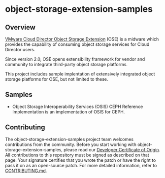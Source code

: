 
# object-storage-extension-samples

## Overview
[VMware Cloud Director Object Storage Extension](https://docs.vmware.com/en/VMware-Cloud-Director-Object-Storage-Extension/index.html) (OSE) is a midware which provides the capability of consuming object storage services for Cloud Director users.

Since version 2.0, OSE opens extensibility framework for vendor and community to integrate third-party object storage platforms. 

This project includes sample implentation of extensively integrated object storage platforms for OSE, but not limited to these.

## Samples
* Object Storage Interoperability Services (OSIS) CEPH Reference Implementation is an implementation of OSIS for CEPH.

## Contributing

The object-storage-extension-samples project team welcomes contributions from the community. Before you start working with object-storage-extension-samples, please
read our [Developer Certificate of Origin](https://cla.vmware.com/dco). All contributions to this repository must be
signed as described on that page. Your signature certifies that you wrote the patch or have the right to pass it on
as an open-source patch. For more detailed information, refer to [CONTRIBUTING.md](CONTRIBUTING.md).
